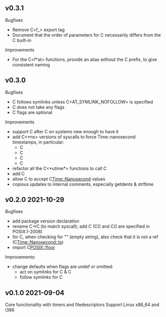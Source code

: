 ## v0.3.1

Bugfixes
* Remove C<f_> export tag
* Document that the order of parameters for C<utimens> necessarily differs from
  the C<utime> built-in

Improvements
* For the C<f\*at> functions, provide an alias without the C<f> prefix, to give
  consistent naming

## v0.3.0

Bugfixes
* C<faccessat> follows symlinks unless C<AT_SYMLINK_NOFOLLOW> is specified
* C<rmdirat> does not take any flags
* C<unlinkat> flags are optional

Improvements
* support C<dirfd> after C<opendir> on systems new enough to have it
* add C<\*ns> versions of syscalls to force Time::nanosecond timestamps, in
  particular:
  * C<utimens>
  * C<lutimens>
  * C<statns>
  * C<fstatns>
* refactor all the C<\*utime\*> functions to call C<utimensat>
* add C<lutime>
* allow C<adjtimex> to accept C<Time::Nanosecond> values
* copious updates to internal comments, especially getdents & strftime

## v0.2.0   2021-10-29

Bugfixes
* add package version declaration
* rename C<futimesat>→C<utimensat> (to match syscall); add C<futimens>
  (C<futimens>() and C<utimensat>() are specified in POSIX.1-2008)
* for C<utimensat>, when checking for "" (empty string), also check that it is
  not a ref (C<Time::Nanosecond::ts>)
* import C<POSIX::floor>

Improvements:
* change defaults when flags are undef or omitted:
    * act on symlinks for C<link> & C<unlink>
    * follow symlinks for C<faccessat>

## v0.1.0   2021-09-04

Core functionality with timers and filedescriptors
Support Linux x86_64 and i386

